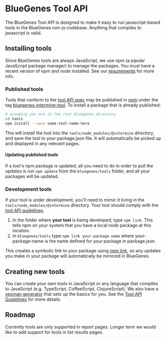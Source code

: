 # BlueGenes Tool API

The BlueGenes Tool API is designed to make it easy to run javascript-based tools in the BlueGenes non-js codebase. Anything that compiles to javascript is valid.

## Installing tools

Since BlueGenes tools are always JavaScript, we use npm (a pipular JavaScript package manager) to manage the packages. You must have a recent version of npm and node installed. See our [requirements](https://github.com/intermine/bluegenes/blob/dev/README) for more info.

### Published tools
Tools that conform to the [tool API spec](tool-api.md) may be published in [npm](https://www.npmjs.com/) under the tag [bluegenes-intermine-tool](https://www.npmjs.com/search?q=keywords:bluegenes-intermine-tool). To install a package that is already published:

```bash
# assuming you are in the root bluegenes directory
cd tools
npm install --save some-tool-name-here
```

This will install the tool into the `tools/node_modules/@intermine` directory, and save the tool to your package.json file. It will automatically be picked up and displayed in any relevant pages.

#### Updating published tools

If a tool's npm package is updated, all you need to do in order to pull the updates is run `npm update` from the `bluegenes/tools` folder, and all your packages will be updated.

### Development tools

If your tool is under development, you'll need to mimic it living in the `tools/node_modules/@intermine` directory. Your tool should comply with the [tool API guidelines](tool-api.md).

1. In the folder where **your tool** is being developed, type `npm link`. This tells npm on your system that you have a local node package at this location.
2. In `bluegenes/tools` type `npm link your-package-name` where your-package-name is the name defined for your package in package.json.

This creates a symbolic link to your package using [npm link](https://docs.npmjs.com/cli/link), so any updates you make in your package will automatically be mirrored in BlueGenes.

## Creating new tools

You can create your own tools in JavaScript or any language that compiles to JavaScript (e.g. TypeScript, CoffeeScript, ClojureScript). We also have a [yeoman generator](https://github.com/intermine/generator-bluegenes-tool) that sets up the basics for you. See the [Tool API Guidelines](tool-api.md) for more details.

## Roadmap

Currently tools are only supported in report pages. Longer term we would like to add support for tools in list results pages.
